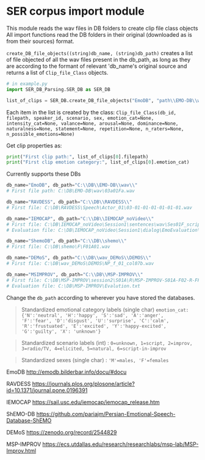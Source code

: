 # SER corpus import module


 This module reads the wav files in DB folders to create clip file class objects
 All import functions read the DB folders in their original (downloaded as is from their sources) format.

`create_DB_file_objects((string)db_name, (string)db_path)` creates a list of file objected of all the wav files present in the db_path, as long as they are according to the formant of relevant 'db_name's original source and returns a list of `Clip_file_Class` objects.

```python
# in example.py
import SER_DB_Parsing.SER_DB as SER_DB

list_of_clips = SER_DB.create_DB_file_objects("EmoDB", "path\\EMO-DB\\wav\\")
```

Each item in the list is created by the class: `Clip_file_Class(db_id, filepath, speaker_id, scenario, sex, emotion_cat=None, intensity_cat=None, valance=None, arousal=None, dominance=None, naturalness=None, statement=None, repetition=None, n_raters=None, n_possible_emotions=None)`

Get clip properties as:
```python
print("First clip path:", list_of_clips[0].filepath)
print("First clip emotion category:", list_of_clips[0].emotion_cat)
```


Currently supports these DBs
```python
db_name="EmoDB", db_path="C:\\DB\\EMO-DB\\wav\\"
# First file path: C:\DB\EMO-DB\wav\03a01Fa.wav

db_name="RAVDESS", db_path="C:\\DB\\RAVDESS\\"
# First file: C:\DB\RAVDESS\Speech\Actor_01\03-01-01-01-01-01-01.wav

db_name="IEMOCAP", db_path="C:\\DB\\IEMOCAP_noVideo\\"
# First file: C:\DB\IEMOCAP_noVideo\Session1\sentences\wav\Ses01F_script01_1\Ses01F_script01_1_F001.wav
# Evaluation file: C:\DB\IEMOCAP_noVideo\Session1\dialog\EmoEvaluation\Ses01F_impro01.txt

db_name="ShemoDB", db_path="C:\\DB\\shemo\\"
# First file: C:\DB\shemo\F\F01A01.wav

db_name="DEMoS", db_path="C:\\DB\\wav_DEMoS\\DEMOS\\"
# First file: C:\DB\wav_DEMoS\DEMOS\NP_f_01_col07b.wav

db_name="MSIMPROV", db_path="C:\\DB\\MSP-IMPROV\\"
# First file: C:\DB\MSP-IMPROV\session2\S01A\R\MSP-IMPROV-S01A-F02-R-FF01.wav
# Evaluation file: C:\DB\MSP-IMPROV\Evalution.txt
```
Change the `db_path` according to wherever you have stored the databases.




> Standardized emotional category labels (single char) `emotion_cat: {'N':'neutral', 'H':'happy', 'S':'sad', 'A':'anger',  'F':'fear', 'D':'disgust', 'U':'surprise', 'C':'calm', 'R':'frustuated', 'E':'excited', 'Y':'happy-excited', 'G':'guilty', 'X': 'unknown'}`

> Standardized scenario labels (int) : `0=unknown, 1=script, 2=improv, 3=radio/TV, 4=elicited, 5=natural, 6=script-in-improv`

> Standardized sexes (single char) : `'M'=males, 'F'=females`

EmoDB
<http://emodb.bilderbar.info/docu/#docu>

RAVDESS
<https://journals.plos.org/plosone/article?id=10.1371/journal.pone.0196391>

IEMOCAP
<https://sail.usc.edu/iemocap/iemocap_release.htm>

ShEMO-DB
<https://github.com/pariajm/Persian-Emotional-Speech-Database-ShEMO>

DEMoS
<https://zenodo.org/record/2544829>

MSP-IMPROV
<https://ecs.utdallas.edu/research/researchlabs/msp-lab/MSP-Improv.html>

